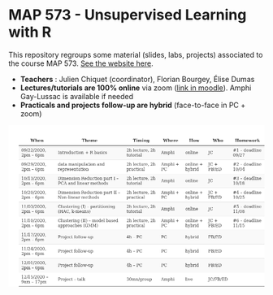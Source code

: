 
# MAP 573 - Unsupervised Learning with R



This repository regroups some material (slides, labs, projects) associated to the course MAP 573. [See the website here](https://jchiquet.github.io/CourseUnsupervisedLearningX).

  - **Teachers** : Julien Chiquet (coordinator), Florian Bourgey, Élise Dumas
  - **Lectures/tutorials are 100% online** via zoom ([link in moodle](https://moodle.polytechnique.fr/enrol/index.php?id=9404)).  Amphi Gay-Lussac is available if needed
  - **Practicals and projects follow-up are hybrid** (face-to-face in PC + zoom)

![plot of chunk unnamed-chunk-1](figure/unnamed-chunk-1-1.png)



<!-- October the 1st, 2019 -->

<!--   - *Course*: Introduction to clustering -- [slides](https://github.com/jchiquet/CourseUnsupervisedLearningX/raw/master/slides/DataClustering/DataClustering.pdf) -->
<!--   - *Labs*: EM algorithm for mixtures of univariate Gaussians [sheet](https://github.com/jchiquet/CourseUnsupervisedLearningX/raw/master/labs/MixtureModelsEM/tuto_mixtureModelsEM.pdf) -->

<!-- October the 15th, 2019 -->

<!--   - *Course*: Introduction to graph clustering -- [slides](https://github.com/jchiquet/CourseUnsupervisedLearningX/raw/master/slides/GraphClustering/GraphClustering.pdf) -->
<!--   - *Labs*: Hierarchical and Spectral Clustering for Network Data [sheet](https://github.com/jchiquet/CourseUnsupervisedLearningX/raw/master/labs/GraphPartitioning//tuto_GraphPartitioning.pdf) -->
<!--   - *Homework*: Implementing Variational EM in the Stochastic Block Model [sheet](https://github.com/jchiquet/CourseUnsupervisedLearningX/raw/master/Homework/Homework_SBM.pdf) -->


<!-- ### Statistical Models for Networks Data: SBM part 1 -->

<!-- November the 15th, 2018 -->

<!--   - *Course*: Mixture Models, EM algorithm - ### Unsupervised Learning: Clustering
[slides](https://github.com/jchiquet/CourseStatNetwork/raw/master/slides/GraphModel/GraphModels.pdf) -->
<!--   - *Tutorial*: Reminder on mixture models [sheet](https://github.com/jchiquet/CourseStatNetwork/raw/master/practicals/MixtureModelsEM/tuto_mixtureModelsEM.pdf) -->
<!-- [hints](https://github.com/jchiquet/CourseStatNetwork/raw/master/practicals/MixtureModelsEM/hints.R) -->
<!--   - *Correction*: [full algorithm in R](https://github.com/jchiquet/CourseStatNetwork/raw/master/practicals/MixtureModelsEM/full_EM.R) and  -->
<!-- [detailed correction](https://github.com/jchiquet/CourseStatNetwork/raw/master/practicals/MixtureModelsEM/tuto_mixtureModelsEM_corr.pdf) -->

<!-- ### Statistical Models for Networks Data: SBM part 2 -->

<!--   - *Course*: Variational EM algorithm, Stochastic Block Model	- [slides](https://github.com/jchiquet/CourseStatNetwork/raw/master/slides/GraphModel/GraphModels.pdf) -->
<!--   - *Tutorial*: Stochastic Block Model and variational inference [sheet](https://github.com/jchiquet/CourseStatNetwork/raw/master/practicals/GraphModels/tuto_GraphModels.pdf) -->

<!-- November the 22th, 2018 -->

<!-- ## Computer requirements -->

<!-- You need to have a recent version of [Rstudio](https://www.rstudio.com/products/rstudio/download/) installed with [R](https://cran.r-project.org) >= 3.5.1 and the following packages installed: -->

<!-- ### Basic packages for R extensions -->

<!-- ```{r other packages, eval = FALSE} -->
<!-- install.packages("devtools") -->
<!-- install.packages("knitr") -->
<!-- install.packages("rmarkdown") -->
<!-- install.packages("aricode") -->
<!-- install.packages("Matrix") -->
<!-- ``` -->

<!-- ### Packages for graph manipulation -->

<!-- ```{r graph packages, eval = FALSE} -->
<!-- install.packages("igraph") -->
<!-- install.packages("sna") -->
<!-- install.packages("network") -->
<!-- ``` -->

<!-- ### Packages for stochastic block models -->

<!-- ```{r SBM packages, eval = FALSE} -->
<!-- install.packages("blockmodels") -->
<!-- install.packages("mixer") ## you must install from source -->
<!-- ``` -->

<!-- ### Packages for fancy plotting -->

<!-- ```{r tidy packages, eval = FALSE} -->
<!-- install.packages("tidyverse") -->
<!-- install.packages("ggraph") -->
<!-- ``` -->

<!-- ## Evaluation and Projects: extension of the stochastic block model -->

<!--   - *Projects are here*: [subjects](https://github.com/jchiquet/CourseStatNetwork/raw/master/projects/projects.pdf) -->

<!-- Subjects of the projects will be discussed on the 22th of November.  -->

<!-- Evaluation of the module will be made based on 1) a report (less than 10 pages in English) and 2) A 15 talks presenting your project and 3) the reports sent at the end of each tutorial. -->

<!-- ## References  -->

<!-- * [Rstudio cheat sheets](https://www.rstudio.com/resources/cheatsheets/) -->

<!-- Some book (not freely available, sorry) -->

<!-- * [Statistical Analysis of Network Data: Methods and Models, by Eric D. Kolaczyk](https://books.google.fr/books?id=Q-GNLsqq7QwC&source=gbs_book_similarbooks) -->
<!-- * [Statistical Analysis of Network Data with R, by Eric D. Kolaczyk, Gábor Csárdi](https://books.google.fr/books?id=cNMhBAAAQBAJ&source=gbs_navlinks_s) -->
<!-- * Bishop, C. (2000). Introduction to graphical modelling, 2nd edn. Springer, New York. -->
<!-- * Højsgaard, S., Edwards , D., Lauritzen, S. (2012). Graphical Models with R. Springer,  New York. -->

<!-- Some material online  -->

<!-- * [Eric D. Kolazcyk's course slides](http://math.bu.edu/ness12/ness2012-shortcourse-kolaczyk.pdf) -->
<!-- * [Catherine Matias's course page (in French)](http://cmatias.perso.math.cnrs.fr/Cours_Graphes.html) -->



